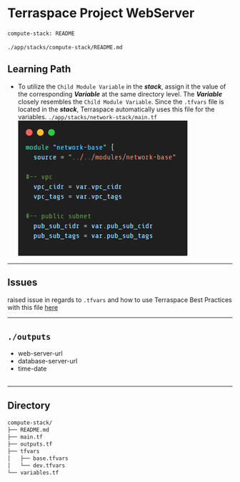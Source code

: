 # Terraspace Project WebServer
`compute-stack: README`

`./app/stacks/compute-stack/README.md`

## Learning Path
- To utilize the `Child Module Variable` in the ***stack***, assign it the value of the corresponding ***Variable*** at the same directory level. The ***Variable*** closely resembles the `Child Module Variable`. Since the `.tfvars` file is located in the ***stack***, Terraspace automatically uses this file for the variables.
`./app/stacks/network-stack/main.tf`
![image of above comment](./../../../img/code-snap-terraspace-webserver.png)

-----

## Issues

raised issue in regards to `.tfvars` and how to use Terraspace Best Practices with this file [here](https://github.com/miGenjutsu/terraspace-webserver/issues/12) 

----

## `./outputs`
- web-server-url
- database-server-url
- time-date
<br></br>
----
## Directory
```
compute-stack/
├── README.md
├── main.tf
├── outputs.tf
├── tfvars
│   ├── base.tfvars
│   └── dev.tfvars
└── variables.tf
```